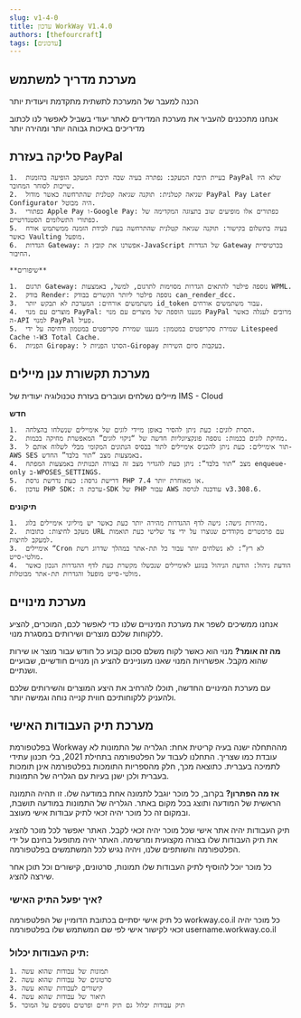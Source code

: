 ```yaml
---
slug: v1-4-0
title: עדכון WorkWay V1.4.0
authors: [thefourcraft]
tags: [עדכונים]
---
```


## מערכת מדריך למשתמש
הכנה למעבר של המערכת לתשתית מתקדמת ויעודית יותר

אנחנו מתככנים להעביר את מערכת המדירים לאתר יעודי
בשביל לאפשר לנו לכתוב מדיריכים באיכות גבוהה יותר ומהירה יותר

## סליקה בעזרת PayPal
	1.	בעיית תיבת המעקב: נפתרה בעיה שבה תיבת המעקב הופיעה בהזמנות PayPal שלא היו שייכות לסוחר המחובר.
	2.	שגיאה קטלנית: תוקנה שגיאה קטלנית שהתרחשה כאשר מודול PayPal Pay Later Configurator היה מבוטל.
	3.	כפתורי Apple Pay ו-Google Pay: כפתורים אלו מופיעים שוב בתצוגה המקדימה של כפתורי התשלומים הסטנדרטיים.
	5.	בעיה בתשלום בקישור: תוקנה שגיאה קטלנית שהתרחשה בעת לכידת הזמנה ממשתמש אורח כאשר Vaulting מופעל.
	6.	הגדרות Gateway: אפשרנו את קובץ ה-JavaScript של הגדרות Gateway בכרטיסיית החיבור.

    **שיפורים**

	1.	תרגום Gateway: נוספה פילטר להתאים הגדרות מסוימות לתרגום, למשל, באמצעות WPML.
	2.	בודק Render: נוספה פילטר ליותר הקשרים בבודק can_render_dcc.
	3.	משתמשים אורחים: המערכת לא תבקש יותר id_token עבור משתמשים אורחים.
	4.	מוצרים עם מנוי PayPal: מנענו הוספה של מוצרים עם מנוי PayPal מרובים לעגלה כאשר ה-API למנוי PayPal פעיל.
	5.	שמירת סקריפטים במטמון: מנענו שמירת סקריפטים במטמון ודחיסה על ידי Litespeed Cache ו-W3 Total Cache.
	6.	הפניות Giropay: הסרנו הפניות ל-Giropay בעקבות סיום השירות.

## מערכת תקשורת ענן מיילים
מיילים נשלחים ועוברים בעזרת טכנולוגיה יעודית של IMS - Cloud

**חדש**

	1.	הסרת לוגים: כעת ניתן להסיר באופן מיידי לוגים של אימיילים שנשלחו בהצלחה.
	2.	מחיקת לוגים בכמות: נוספה פונקציונליות חדשה של “ניקוי לוגים” המאפשרת מחיקה בכמות.
	3.	תור אימיילים: כעת ניתן להכניס אימיילים לתור בבסיס הנתונים המקומי מבלי לשלוח אותם ל-AWS SES באמצעות מצב “תור בלבד” החדש.
	4.	מצב “תור בלבד”: ניתן כעת להגדיר מצב זה בצורה תכנותית באמצעות המפתח enqueue-only ב-WPOSES_SETTINGS.
	5.	דרישת גרסה: כעת נדרשת גרסת PHP 7.4 או מאוחרת יותר.
	6.	עדכון PHP SDK: ערכת ה-SDK של PHP עבור AWS עודכנה לגרסה v3.308.6.

**תיקונים**

	1.	מהירות גישה: גישה לדף ההגדרות מהירה יותר כעת כאשר יש מיליוני אימיילים בלוג.
	2.	מעקב לחיצות: כתובות URL עם פרמטרים מקודדים שנוצרו על ידי צד שלישי כעת תואמות למעקב לחיצות.
	3.	אימיילים “Cron לא רץ”: לא נשלחים יותר עבור כל תת-אתר במהלך שדרוג רשת מולטי-סייט.
	4.	הודעת ניהול: הודעת הניהול בנוגע לאימיילים שנכשלו מקשרת כעת לדף ההגדרות הנכון כאשר מולטי-סייט מופעל והגדרות תת-אתר מבוטלות.

## מערכת מינויים
אנחנו ממשיכים לשפר את מערכת המינויים שלנו כדי לאפשר לכם, המוכרים, להציע ללקוחות שלכם מוצרים ושירותים במסגרת מנוי.

**מה זה אומר?**
מנוי הוא כאשר לקוח משלם סכום קבוע כל חודש עבור מוצר או שירות שהוא מקבל. אפשרויות המנוי שאנו מעוניינים להציע הן מנויים חודשיים, שבועיים ושנתיים.

עם מערכת המינויים החדשה, תוכלו להרחיב את היצע המוצרים והשירותים שלכם ולהעניק ללקוחותיכם חווית קנייה נוחה וגמישה יותר.

## מערכת תיק העבודות האישי
בפלטפורמת Workway מההתחלה ישנה בעיה קריטית אחת: הגלריה של התמונות לא עובדת כמו שצריך. התחלנו לעבוד על הפלטפורמה בתחילת 2021, בלי תכנון עתידי לתמיכה בעברית. כתוצאה מכך, חלק מהספריות התומכות בפלטפורמה אינן תומכות בעברית ולכן ישנן בעיות עם הגלריה של התמונות.

**אז מה הפתרון?**
בקרוב, כל מוכר יוגבל לתמונה אחת במודעה שלו. זו תהיה התמונה הראשית של המודעה ותוצג בכל מקום באתר. הגלריה של התמונות במודעה תושבת, ובמקום זה כל מוכר יהיה זכאי לתיק עבודות אישי מעוצב.

תיק העבודות יהיה אתר אישי שכל מוכר יהיה זכאי לקבל. האתר יאפשר לכל מוכר להציג את תיק העבודות שלו בצורה מקצועית ומרשימה. האתר יהיה מתופעל בחינם על ידי הפלטפורמה והשותפים שלנו, ויהיה נגיש לכל המשתמשים בפלטפורמה.

כל מוכר יוכל להוסיף לתיק העבודות שלו תמונות, סרטונים, קישורים וכל תוכן אחר שירצה להציג.

### איך יפעל התיק האישי?
כל תיק אישי יסתיים בכתובת הדומיין של הפלטפורמה workway.co.il
כל מוכר יהיה זכאי לקישור אישי לפי שם המשתמש שלו בפלטפורמה
username.workway.co.il

### תיק העבודות יכלול:
    1. תמונות של עבודות שהוא עשה
    2. סרטונים של עבודות שהוא עשה
    3. קישורים לעבודות שהוא עשה
    4. תיאור של עבודות שהוא עשה
    5. תיק עבודות יכלול גם תיק חיים ופרטים נוספים על המוכר